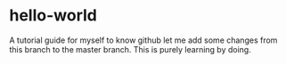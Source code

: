 # hello-world
A tutorial guide for myself to know github
let me add some changes from this branch to the master branch.
This is purely learning by doing.
